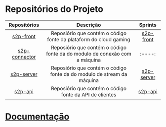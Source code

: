 # Repositórios do Projeto

|                         Repositórios                         |                                 Descrição                                  |                           Sprints                            |
| :----------------------------------------------------------: | :------------------------------------------------------------------------: | :----------------------------------------------------------: |
|     [s2p-front](https://github.com/start2play/s2p-front)     |     Reposiório que contém o código fonte da plataform do cloud gaming      |  [s2p-front](https://github.com/orgs/start2play/projects/3)  |
| [s2p-connector](https://github.com/start2play/s2p-connector) | Reposiório que contém o código fonte da do modulo de conexão com a máquina |                            :----:                            |
|    [s2p-server](https://github.com/start2play/s2p-server)    |   Reposiório que contém o código fonte da do modulo de stream da máquina   |  [s2p-server](https://github.com/orgs/start2play/projects/6)  |
|   [s2p-api](https://github.com/start2play/s2p-api)   |          Reposiório que contém o código fonte da API de clientes           | [s2p-api](https://github.com/orgs/start2play/projects/5) |

# [Documentação](/Doc_3_Documentacao_do_Projeto_de_Software.pdf)
